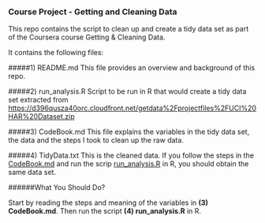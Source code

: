 ### Course Project - Getting and Cleaning Data
This repo contains the script to clean up and create a tidy data set as part of the Coursera course Getting &amp; Cleaning Data.


It contains the following files:

#####1) README.md
This file provides an overview and background of this repo.

#####2) run_analysis.R 
Script to be run in R that would create a tidy data set extracted from https://d396qusza40orc.cloudfront.net/getdata%2Fprojectfiles%2FUCI%20HAR%20Dataset.zip

#####3) CodeBook.md
This file explains the variables in the tidy data set, the data and the steps I took to clean up the raw data.

#####4) TidyData.txt
This is the cleaned data. If you follow the steps in the <u>CodeBook.md</u> and run the scrip <u>run_analysis.R</u> in R, you should obtain the same data set.


######What You Should Do?
<p>Start by reading the steps and meaning of the variables in <b>(3) CodeBook.md</b>. Then run the script <b>(4) run_analysis.R</b> in R. </p>
